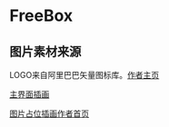 # FreeBox

## 图片素材来源

LOGO来自阿里巴巴矢量图标库。[作者主页](https://www.iconfont.cn/user/detail?spm=a313x.icontype_histories.0.d214f71f6.2e1b3a81Wxze5U&uid=5951564&nid=B7u31Y55XrHq)

[主界面插画](https://www.iconfont.cn/illustrations/detail?spm=a313x.illustrations_index.i1.d9df05512.78d03a81lnHFcx&cid=49185)

[图片占位插画作者首页](https://www.iconfont.cn/user/detail?spm=a313x.search_index.0.d214f71f6.12bd3a81PtDthM&uid=3982061&nid=LorEXUGK4xcD)